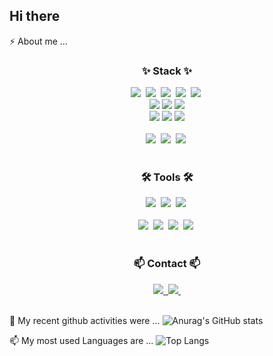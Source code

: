 ## Hi there

<!--
**minzix/minzix** is a ✨ _special_ ✨ repository because its `README.md` (this file) appears on your GitHub profile.

Here are some ideas to get you started:

- 🌱 I’m currently learning ...
- 👯 I’m looking to collaborate on ...
- 🤔 I’m looking for help with ...
- 💬 Ask me about ...
- ⚡ Fun fact: ...
-->

⚡ About me ... 
<h3 align="center">✨ Stack ✨</h3>
<div align="center"> <!--FE-->
  <img src="https://img.shields.io/badge/react-20232a.svg?style=for-the-badge&logo=react&logoColor=61DAFB" />&nbsp <!-- react-->
  <img src="https://img.shields.io/badge/javascript-F7DF1E.svg?style=for-the-badge&logo=javascript&logoColor=20232a" />&nbsp <!-- js-->
  <img src="https://img.shields.io/badge/html5-E34F26.svg?style=for-the-badge&logo=html5&logoColor=white" />&nbsp <!-- html-->
  <img src="https://img.shields.io/badge/css3-1572B6.svg?style=for-the-badge&logo=css3&logoColor=white" />&nbsp <!-- css-->
  <img src="https://img.shields.io/badge/Vue.js-35495E?style=for-the-badge&logo=vue.js&logoColor=4FC08D" />&nbsp
</div>
<div align="center"> <!--js be: express, mongoDB, node.js-->
  <img src = "https://img.shields.io/badge/Node.js-43853D?style=for-the-badge&logo=node.js&logoColor=white" /> <!--node-->
  <img src="https://img.shields.io/badge/Express.js-404D59?style=for-the-badge"/> <!--express-->
  <img src ="https://img.shields.io/badge/MongoDB-4EA94B?style=for-the-badge&logo=mongodb&logoColor=white" /> <!--mongoDB-->
</div>
<div align="center"> <!--BE: java, spring, mysql-->
  <img src="https://img.shields.io/badge/Java-ED8B00?style=for-the-badge&logo=openjdk&logoColor=white"/> <!--java-->
  <img src="https://img.shields.io/badge/Spring-6DB33F?style=for-the-badge&logo=spring&logoColor=white" />
  <img src="https://img.shields.io/badge/MySQL-00000F?style=for-the-badge&logo=mysql&logoColor=white" />
</div>

<br>

<div align="center">  <!--AI-->
  <img src="https://img.shields.io/badge/python-3670A0?style=for-the-badge&logo=python&logoColor=ffdd54" />&nbsp
  <img src="https://img.shields.io/badge/pandas-150458.svg?style=for-the-badge&logo=pandas&logoColor=white" />&nbsp
  <img src="https://img.shields.io/badge/numpy-4d77cf.svg?style=for-the-badge&logo=numpy&logoColor=white" />&nbsp
</div>

<br>

<h3 align="center">🛠 Tools 🛠</h3>
<div align="center">  <!--git, github, notion, figma, vscode, jupyter-->
  <img src="https://img.shields.io/badge/git-F05033.svg?style=for-the-badge&logo=git&logoColor=white" />&nbsp 
  <img src="https://img.shields.io/badge/github-181717.svg?style=for-the-badge&logo=github&logoColor=white" />&nbsp
  <img src="https://img.shields.io/badge/Notion-F3F3F3.svg?style=for-the-badge&logo=notion&logoColor=black" />&nbsp
</div>

<br>

<div align="center">
    <img src="https://img.shields.io/badge/figma-F24E1E.svg?style=for-the-badge&logo=figma&logoColor=white" />&nbsp
  <img src="https://img.shields.io/badge/VSCode-2C2C32.svg?style=for-the-badge&logo=visual-studio-code&logoColor=22ABF3" />&nbsp
  <img src="https://img.shields.io/badge/jupyter-2C2C32.svg?style=for-the-badge&logo=jupyter&logoColor=F37726" />&nbsp
  <img 
      src = "https://img.shields.io/badge/Discord-7289DA?style=for-the-badge&logo=discord&logoColor=white"/>&nbsp
</div>

<br>

<h3 align="center">📫 Contact 📫</h3>
<div align="center">
  <a href="https://velog.io/@minjikim/series">
    <img src="https://img.shields.io/badge/Velog-1EBC8F?style=for-the-badge&logo=velog&logoColor=white" />&nbsp
  </a>
  <a href="mailto:minzikx@gmail.com">
    <img
      src="https://img.shields.io/badge/minzikx@gmail.com-D14836?style=for-the-badge&logo=gmail&logoColor=white"/>&nbsp
  </a>
</div>

<br>


🔭 My recent github activities were ... 
![Anurag's GitHub stats](https://github-readme-stats.vercel.app/api?username=minzix&theme=graywhite&show_icons=true)

📫 My most used Languages are ... 
![Top Langs](https://github-readme-stats.vercel.app/api/top-langs/?username=minzix&layout=compact)
